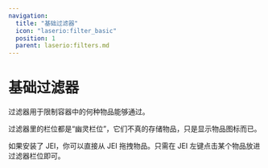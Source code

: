 ```yaml
---
navigation:
  title: "基础过滤器"
  icon: "laserio:filter_basic"
  position: 1
  parent: laserio:filters.md
---
```


# 基础过滤器

过滤器用于限制容器中的何种物品能够通过。

过滤器里的栏位都是“幽灵栏位”，它们不真的存储物品，只是显示物品图标而已。

如果安装了 JEI，你可以直接从 JEI 拖拽物品。只需在 JEI 左键点击某个物品放进过滤器栏位即可。


